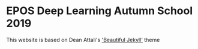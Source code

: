 # EPOS Deep Learning Autumn School 2019

This website is based on Dean Attali's ['Beautiful Jekyll'](https://github.com/daattali/beautiful-jekyll) theme
